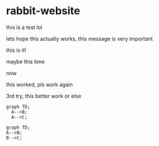 # rabbit-website

this is a test lol

lets hope this actually works, this message is very important

this is it!

maybe this time

now

this worked, pls work again

3rd try, this better work or else

```mermaid
graph TD;
  A-->B;
  A-->C;
```

```mermaid
graph TD;
A-->B;
B-->C;
```
